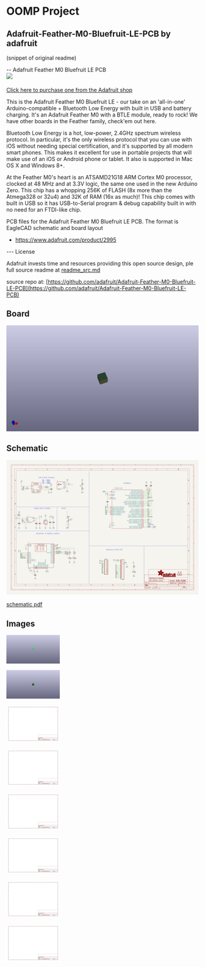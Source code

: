# OOMP Project  
## Adafruit-Feather-M0-Bluefruit-LE-PCB  by adafruit  
  
(snippet of original readme)  
  
-- Adafruit Feather M0 Bluefruit LE PCB  
<a href="http://www.adafruit.com/products/2995"><img src="assets/image.jpg?raw=true" width="500px"><br/>  
Click here to purchase one from the Adafruit shop</a>  
  
This is the Adafruit Feather M0 Bluefruit LE - our take on an 'all-in-one' Arduino-compatible + Bluetooth Low Energy with built in USB and battery charging. It's an Adafruit Feather M0 with a BTLE module, ready to rock! We have other boards in the Feather family, check'em out here.  
  
Bluetooth Low Energy is a hot, low-power, 2.4GHz spectrum wireless protocol. In particular, it's the only wireless protocol that you can use with iOS without needing special certification, and it's supported by all modern smart phones. This makes it excellent for use in portable projects that will make use of an iOS or Android phone or tablet. It also is supported in Mac OS X and Windows 8+.  
  
At the Feather M0's heart is an ATSAMD21G18 ARM Cortex M0 processor, clocked at 48 MHz and at 3.3V logic, the same one used in the new Arduino Zero. This chip has a whopping 256K of FLASH (8x more than the Atmega328 or 32u4) and 32K of RAM (16x as much)! This chip comes with built in USB so it has USB-to-Serial program & debug capability built in with no need for an FTDI-like chip.  
  
PCB files for the Adafruit Feather M0 Bluefruit LE PCB. The format is EagleCAD schematic and board layout  
- https://www.adafruit.com/product/2995  
  
--- License  
  
Adafruit invests time and resources providing this open source design, ple  
  full source readme at [readme_src.md](readme_src.md)  
  
source repo at: [https://github.com/adafruit/Adafruit-Feather-M0-Bluefruit-LE-PCB](https://github.com/adafruit/Adafruit-Feather-M0-Bluefruit-LE-PCB)  
## Board  
  
[![working_3d.png](working_3d_600.png)](working_3d.png)  
## Schematic  
  
[![working_schematic.png](working_schematic_600.png)](working_schematic.png)  
  
[schematic pdf](working_schematic.pdf)  
## Images  
  
[![working_3D_bottom.png](working_3D_bottom_140.png)](working_3D_bottom.png)  
  
[![working_3D_top.png](working_3D_top_140.png)](working_3D_top.png)  
  
[![working_assembly_page_01.png](working_assembly_page_01_140.png)](working_assembly_page_01.png)  
  
[![working_assembly_page_02.png](working_assembly_page_02_140.png)](working_assembly_page_02.png)  
  
[![working_assembly_page_03.png](working_assembly_page_03_140.png)](working_assembly_page_03.png)  
  
[![working_assembly_page_04.png](working_assembly_page_04_140.png)](working_assembly_page_04.png)  
  
[![working_assembly_page_05.png](working_assembly_page_05_140.png)](working_assembly_page_05.png)  
  
[![working_assembly_page_06.png](working_assembly_page_06_140.png)](working_assembly_page_06.png)  
